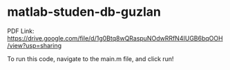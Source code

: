 # matlab-studen-db-guzlan

PDF Link: https://drive.google.com/file/d/1g0Btq8wQRaspuNOdwRRfN4IUGB6bqOOH/view?usp=sharing 

To run this code, navigate to the main.m file, and click run! 
